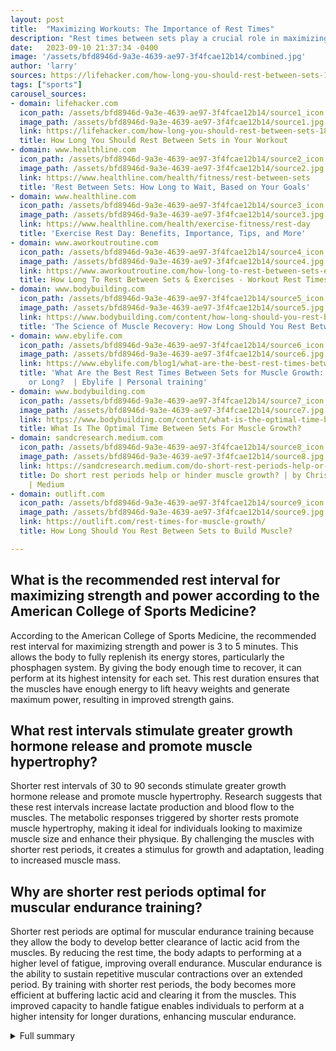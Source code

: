 ```yaml
---
layout: post
title:  "Maximizing Workouts: The Importance of Rest Times"
description: "Rest times between sets play a crucial role in maximizing strength and muscle growth during workouts. In this article, we will explore the importance of rest times for different types of workouts and provide recommendations for optimal rest intervals based on specific training goals."
date:   2023-09-10 21:37:34 -0400
image: '/assets/bfd8946d-9a3e-4639-ae97-3f4fcae12b14/combined.jpg'
author: 'larry'
sources: https://lifehacker.com/how-long-you-should-rest-between-sets-1850810654 https://www.healthline.com/health/fitness/rest-between-sets https://www.healthline.com/health/exercise-fitness/rest-day https://www.aworkoutroutine.com/how-long-to-rest-between-sets-exercises/ https://www.bodybuilding.com/content/how-long-should-you-rest-between-sets.html https://www.ebylife.com/blog1/what-are-the-best-rest-times-between-sets-for-muscle-growth-short-medium-or-long https://www.bodybuilding.com/content/what-is-the-optimal-time-between-sets-for-muscle-growth.html https://sandcresearch.medium.com/do-short-rest-periods-help-or-hinder-muscle-growth-7859e0c4adfd https://outlift.com/rest-times-for-muscle-growth/
tags: ["sports"]
carousel_sources:
- domain: lifehacker.com
  icon_path: /assets/bfd8946d-9a3e-4639-ae97-3f4fcae12b14/source1_icon.jpg
  image_path: /assets/bfd8946d-9a3e-4639-ae97-3f4fcae12b14/source1.jpg
  link: https://lifehacker.com/how-long-you-should-rest-between-sets-1850810654
  title: How Long You Should Rest Between Sets in Your Workout
- domain: www.healthline.com
  icon_path: /assets/bfd8946d-9a3e-4639-ae97-3f4fcae12b14/source2_icon.jpg
  image_path: /assets/bfd8946d-9a3e-4639-ae97-3f4fcae12b14/source2.jpg
  link: https://www.healthline.com/health/fitness/rest-between-sets
  title: 'Rest Between Sets: How Long to Wait, Based on Your Goals'
- domain: www.healthline.com
  icon_path: /assets/bfd8946d-9a3e-4639-ae97-3f4fcae12b14/source3_icon.jpg
  image_path: /assets/bfd8946d-9a3e-4639-ae97-3f4fcae12b14/source3.jpg
  link: https://www.healthline.com/health/exercise-fitness/rest-day
  title: 'Exercise Rest Day: Benefits, Importance, Tips, and More'
- domain: www.aworkoutroutine.com
  icon_path: /assets/bfd8946d-9a3e-4639-ae97-3f4fcae12b14/source4_icon.jpg
  image_path: /assets/bfd8946d-9a3e-4639-ae97-3f4fcae12b14/source4.jpg
  link: https://www.aworkoutroutine.com/how-long-to-rest-between-sets-exercises/
  title: How Long To Rest Between Sets & Exercises - Workout Rest Times
- domain: www.bodybuilding.com
  icon_path: /assets/bfd8946d-9a3e-4639-ae97-3f4fcae12b14/source5_icon.jpg
  image_path: /assets/bfd8946d-9a3e-4639-ae97-3f4fcae12b14/source5.jpg
  link: https://www.bodybuilding.com/content/how-long-should-you-rest-between-sets.html
  title: 'The Science of Muscle Recovery: How Long Should You Rest Between Sets?'
- domain: www.ebylife.com
  icon_path: /assets/bfd8946d-9a3e-4639-ae97-3f4fcae12b14/source6_icon.jpg
  image_path: /assets/bfd8946d-9a3e-4639-ae97-3f4fcae12b14/source6.jpg
  link: https://www.ebylife.com/blog1/what-are-the-best-rest-times-between-sets-for-muscle-growth-short-medium-or-long
  title: 'What Are the Best Rest Times Between Sets for Muscle Growth: Short, Medium,
    or Long?  | Ebylife | Personal training'
- domain: www.bodybuilding.com
  icon_path: /assets/bfd8946d-9a3e-4639-ae97-3f4fcae12b14/source7_icon.jpg
  image_path: /assets/bfd8946d-9a3e-4639-ae97-3f4fcae12b14/source7.jpg
  link: https://www.bodybuilding.com/content/what-is-the-optimal-time-between-sets-for-muscle-growth.html
  title: What Is The Optimal Time Between Sets For Muscle Growth?
- domain: sandcresearch.medium.com
  icon_path: /assets/bfd8946d-9a3e-4639-ae97-3f4fcae12b14/source8_icon.jpg
  image_path: /assets/bfd8946d-9a3e-4639-ae97-3f4fcae12b14/source8.jpg
  link: https://sandcresearch.medium.com/do-short-rest-periods-help-or-hinder-muscle-growth-7859e0c4adfd
  title: Do short rest periods help or hinder muscle growth? | by Chris Beardsley
    | Medium
- domain: outlift.com
  icon_path: /assets/bfd8946d-9a3e-4639-ae97-3f4fcae12b14/source9_icon.jpg
  image_path: /assets/bfd8946d-9a3e-4639-ae97-3f4fcae12b14/source9.jpg
  link: https://outlift.com/rest-times-for-muscle-growth/
  title: How Long Should You Rest Between Sets to Build Muscle?

---
```


## What is the recommended rest interval for maximizing strength and power according to the American College of Sports Medicine?
According to the American College of Sports Medicine, the recommended rest interval for maximizing strength and power is 3 to 5 minutes. This allows the body to fully replenish its energy stores, particularly the phosphagen system. By giving the body enough time to recover, it can perform at its highest intensity for each set. This rest duration ensures that the muscles have enough energy to lift heavy weights and generate maximum power, resulting in improved strength gains.

## What rest intervals stimulate greater growth hormone release and promote muscle hypertrophy?
Shorter rest intervals of 30 to 90 seconds stimulate greater growth hormone release and promote muscle hypertrophy. Research suggests that these rest intervals increase lactate production and blood flow to the muscles. The metabolic responses triggered by shorter rests promote muscle hypertrophy, making it ideal for individuals looking to maximize muscle size and enhance their physique. By challenging the muscles with shorter rest periods, it creates a stimulus for growth and adaptation, leading to increased muscle mass.

## Why are shorter rest periods optimal for muscular endurance training?
Shorter rest periods are optimal for muscular endurance training because they allow the body to develop better clearance of lactic acid from the muscles. By reducing the rest time, the body adapts to performing at a higher level of fatigue, improving overall endurance. Muscular endurance is the ability to sustain repetitive muscular contractions over an extended period. By training with shorter rest periods, the body becomes more efficient at buffering lactic acid and clearing it from the muscles. This improved capacity to handle fatigue enables individuals to perform at a higher intensity for longer durations, enhancing muscular endurance.



<details>
  <summary>Full summary</summary>
<p>When it comes to strength workouts, it is essential to allow an adequate amount of rest between sets. This allows the body to fully replenish its energy stores, particularly the phosphagen system. The American College of Sports Medicine (ACSM) recommends rest intervals of 3 to 5 minutes for maximizing strength and power. This rest duration enables the body to recover and perform at its highest intensity for each set.</p>
<p>For individuals focused on muscle-building and hypertrophy, shorter rest intervals are more effective. Research suggests that rest intervals between 30 to 90 seconds stimulate greater growth hormone release and increase lactate production and blood flow to the muscles. These metabolic responses promote muscle hypertrophy and are ideal for individuals looking to maximize muscle size.</p>
<p>Muscular endurance training requires a different approach to rest times. Rest periods of less than 2 minutes are optimal for this type of training as they allow the body to develop better clearance of lactic acid from the muscles. By reducing the rest time, the body adapts to performing at a higher level of fatigue, improving overall endurance.</p>
<p>In addition to specific training goals, various factors influence rest times between sets. Intensity and rep range play a significant role in determining rest durations. Heavier weights and low repetition ranges (1-6 reps) require longer rest periods of 3 to 5 minutes to allow for full recovery. On the other hand, moderate-intensity sets with rep ranges between 8 and 12 can benefit from rest intervals of 1 to 2 minutes.</p>
<p>Exercise demand also dictates rest times. Compound exercises that engage multiple muscle groups and require heavier weights typically necessitate longer rest intervals. These exercises include squats, deadlifts, and bench presses. Single-joint exercises, such as bicep curls or tricep extensions, can be performed with shorter rest periods ranging from 1 to 2 minutes.</p>
<p>Novice weightlifters are advised to start with rest intervals of 60 to 120 seconds to allow for adaptation and recovery. As they progress and become more advanced, longer rest periods of 3 to 5 minutes are recommended for optimal strength gains.</p>
<p>It is important to note that rest times should be adjusted according to individual fitness levels and exercise form. Resting too little can lead to muscle fatigue and reduced performance, while resting too long may impede the intensity and effectiveness of the workout.</p>
<p>In conclusion, rest times between sets have a significant impact on strength gains and muscle growth. Understanding the optimal rest intervals for different training goals can enhance workout performance and maximize results. Whether it's building strength, increasing muscle size, or improving endurance, tailoring rest times to specific needs can lead to long-term success in fitness and training.</p>
<p>Sources:
- American College of Sports Medicine
- Research studies on rest periods and muscle growth</p>
</details>
